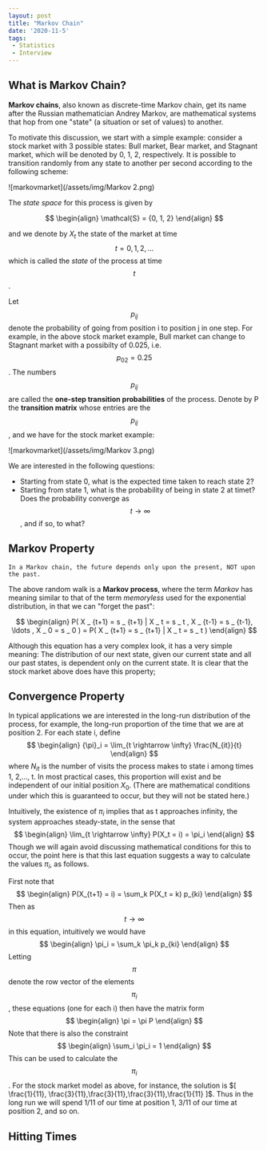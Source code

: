 ```yaml
---
layout: post
title: "Markov Chain"
date: '2020-11-5'
tags:
 - Statistics
 - Interview
---
```


## What is Markov Chain?

**Markov chains**, also known as discrete-time Markov chain, get its name after the Russian mathematician Andrey Markov, are mathematical systems that hop from one "state" (a situation or set of values) to another. 

To motivate this discussion, we start with a simple example: consider a stock market with 3 possible states: Bull market, Bear market, and Stagnant market, which will be denoted by 0, 1, 2, respectively. It is possible to transition randomly from any state to another per second according to the following scheme:

![markovmarket](/assets/img/Markov 2.png)

The *state space* for this process is given by

$$
\begin{align}
\mathcal{S} = {0, 1, 2}
\end{align}
$$

and we denote by $X_t$ the state of the market at time $$t = 0, 1,2,\ldots$$ which is called the *state* of the process at time $$t$$. 

Let $$p _ {ij}$$ denote the probability of going from position i to position j in one step.  For example, in the above stock market example, Bull market can change to Stagnant market with a possibilty of 0.025, i.e. $$p_{02} = 0.25$$. The numbers $$p_{ij}$$ are called the **one-step transition probabilities** of the process.  Denote by P the **transition matrix** whose entries are the $$p _ {ij}$$, and we have for the stock market example:

![markovmarket](/assets/img/Markov 3.png)


We are interested in the following questions: 

* Starting from state 0, what is the expected time taken to reach state 2? 
* Starting from state 1, what is the probability of being in state 2 at timet? Does the probability converge as $$t \rightarrow \infty$$, and if so, to what?

## Markov Property

    In a Markov chain, the future depends only upon the present, NOT upon the past.
    
The above random walk is a **Markov process**, where the term *Markov* has meaning similar to that of the term *memoryless* used 
for the exponential distribution, in that we can "forget the past":

$$
\begin{align}
P( X _ {t+1} = s _ {t+1} | X _ t = s _ t , X _ {t-1} = s _ {t-1},
\ldots , X _ 0 = s _ 0 ) =
P( X _ {t+1} = s _ {t+1} | X _ t = s _ t )
\end{align}
$$ 

Although this equation has a very complex look, it has a very simple meaning:  The distribution of our next state, given our current state and all our past states, is dependent only on the current state.  It is clear that the stock market  above does have this property; 

## Convergence Property

In typical applications we are interested in the long-run distribution of the process, for example, the long-run proportion of the time that
we are at position 2.  For each state i, define
$$
\begin{align}
{\pi}_i =  \lim_{t \rightarrow \infty} \frac{N_{it}}{t}
\end{align} 
$$
where $N_{it}$ is the number of visits the process makes to state i 
among times 1, 2,..., t.  In most practical cases, this proportion 
will exist and be independent of our initial position $X_0$.  (There 
are mathematical conditions under which this is guaranteed to occur, 
but they will not be stated here.)  

Intuitively, the existence of $\pi_i$ implies that as t approaches
infinity, the system approaches steady-state, in the sense that
$$
\begin{align}
\lim_{t \rightarrow \infty} P(X_t = i) = \pi_i
\end{align}
$$
Though we will again avoid discussing mathematical conditions for
this to occur, the point here is that this last equation suggests
a way to calculate the values $\pi_i$, as follows.

First note that
$$
\begin{align}
P(X_{t+1} = i) = \sum_k P(X_t = k) p_{ki}
\end{align}
$$
Then as $$t \rightarrow \infty$$ in this equation, intuitively we would have
$$
\begin{align}
\pi_i = \sum_k \pi_k p_{ki}
\end{align}
$$
Letting $$\pi$$ denote the row vector of the elements $$\pi_i$$, these
equations (one for each i) then have the matrix form
$$
\begin{align}
\pi = \pi P
\end{align}
$$
Note that there is also the constraint
$$
\begin{align}
\sum_i \pi_i = 1
\end{align}
$$
This can be used to calculate the $$\pi_i$$.  For the stock market model 
as above, for instance, the solution is $[ \frac{1}{11},
\frac{3}{11},\frac{3}{11},\frac{3}{11},\frac{1}{11} ]$.
Thus in the long run we will spend 1/11 of our time at position 1,
3/11 of our time at position 2, and so on.



## Hitting Times
